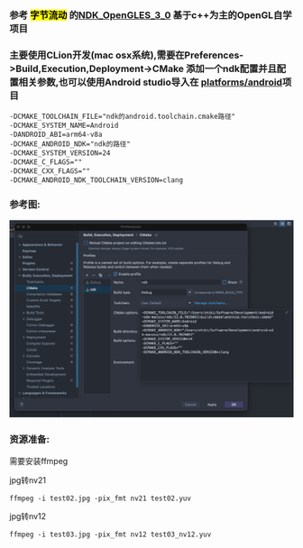 ### 参考 <mark>字节流动</mark> 的[NDK_OpenGLES_3_0](https://github.com/githubhaohao/NDK_OpenGLES_3_0) 基于c++为主的OpenGL自学项目

### 主要使用CLion开发(mac osx系统),需要在Preferences->Build,Execution,Deployment->CMake 添加一个ndk配置并且配置相关参数,也可以使用Android studio导入在 [platforms/android](./platforms/android)项目 

```shell
-DCMAKE_TOOLCHAIN_FILE="ndk的android.toolchain.cmake路径"
-DCMAKE_SYSTEM_NAME=Android
-DANDROID_ABI=arm64-v8a
-DCMAKE_ANDROID_NDK="ndk的路径"
-DCMAKE_SYSTEM_VERSION=24
-DCMAKE_C_FLAGS=""
-DCMAKE_CXX_FLAGS=""
-DCMAKE_ANDROID_NDK_TOOLCHAIN_VERSION=clang
```

### 参考图:

![配置参考图](./img/01.png)

### 资源准备:
需要安装ffmpeg

jpg转nv21

```shell
ffmpeg -i test02.jpg -pix_fmt nv21 test02.yuv
```

jpg转nv12

```shell
ffmpeg -i test03.jpg -pix_fmt nv12 test03_nv12.yuv
```
